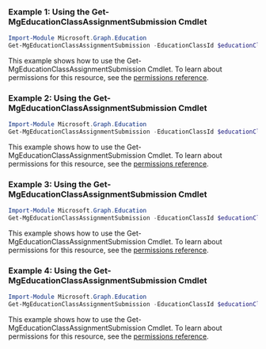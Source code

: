 ### Example 1: Using the Get-MgEducationClassAssignmentSubmission Cmdlet
```powershell
Import-Module Microsoft.Graph.Education
Get-MgEducationClassAssignmentSubmission -EducationClassId $educationClassId -EducationAssignmentId $educationAssignmentId -EducationSubmissionId $educationSubmissionId
```
This example shows how to use the Get-MgEducationClassAssignmentSubmission Cmdlet.
To learn about permissions for this resource, see the [permissions reference](/graph/permissions-reference).
### Example 2: Using the Get-MgEducationClassAssignmentSubmission Cmdlet
```powershell
Import-Module Microsoft.Graph.Education
Get-MgEducationClassAssignmentSubmission -EducationClassId $educationClassId -EducationAssignmentId $educationAssignmentId -EducationSubmissionId $educationSubmissionId -ExpandProperty "*" 
```
This example shows how to use the Get-MgEducationClassAssignmentSubmission Cmdlet.
To learn about permissions for this resource, see the [permissions reference](/graph/permissions-reference).
### Example 3: Using the Get-MgEducationClassAssignmentSubmission Cmdlet
```powershell
Import-Module Microsoft.Graph.Education
Get-MgEducationClassAssignmentSubmission -EducationClassId $educationClassId -EducationAssignmentId $educationAssignmentId -ExpandProperty "outcomes" 
```
This example shows how to use the Get-MgEducationClassAssignmentSubmission Cmdlet.
To learn about permissions for this resource, see the [permissions reference](/graph/permissions-reference).
### Example 4: Using the Get-MgEducationClassAssignmentSubmission Cmdlet
```powershell
Import-Module Microsoft.Graph.Education
Get-MgEducationClassAssignmentSubmission -EducationClassId $educationClassId -EducationAssignmentId $educationAssignmentId
```
This example shows how to use the Get-MgEducationClassAssignmentSubmission Cmdlet.
To learn about permissions for this resource, see the [permissions reference](/graph/permissions-reference).
